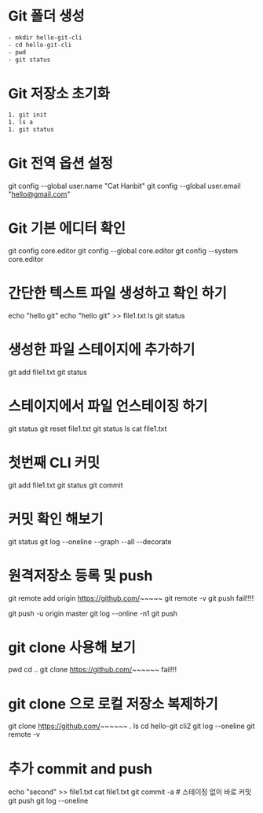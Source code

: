 # Git 폴더 생성

```bash
- mkdir hello-git-cli
- cd hello-git-cli
- pwd
- git status
```

# Git 저장소 초기화

```bash
1. git init
1. ls a
1. git status
```

# Git 전역 옵션 설정

git config --global user.name "Cat Hanbit"
git config --global user.email "hello@gmail.com"

# Git 기본 에디터 확인

git config core.editor
git config --global core.editor
git config --system core.editor

# 간단한 텍스트 파일 생성하고 확인 하기

echo "hello git"
echo "hello git" >> file1.txt
ls
git status

# 생성한 파일 스테이지에 추가하기

git add file1.txt
git status

# 스테이지에서 파일 언스테이징 하기

git status
git reset file1.txt
git status
ls
cat file1.txt

# 첫번째 CLI 커밋

git add file1.txt
git status
git commit

# 커밋 확인 해보기

git status
git log --oneline --graph --all --decorate

# 원격저장소 등록 및 push

git remote add origin https://github.com/~~~~~
git remote -v
git push fail!!!!

git push -u origin master
git log --online -n1
git push

# git clone 사용해 보기

pwd
cd ..
git clone https://github.com/~~~~~~ fail!!!

# git clone 으로 로컬 저장소 복제하기

git clone https://github.com/~~~~~~ .
ls
cd hello-git cli2
git log --oneline
git remote -v

# 추가 commit and push

echo "second" >> file1.txt
cat file1.txt
git commit -a # 스테이징 없이 바로 커밋
git push
git log --oneline
